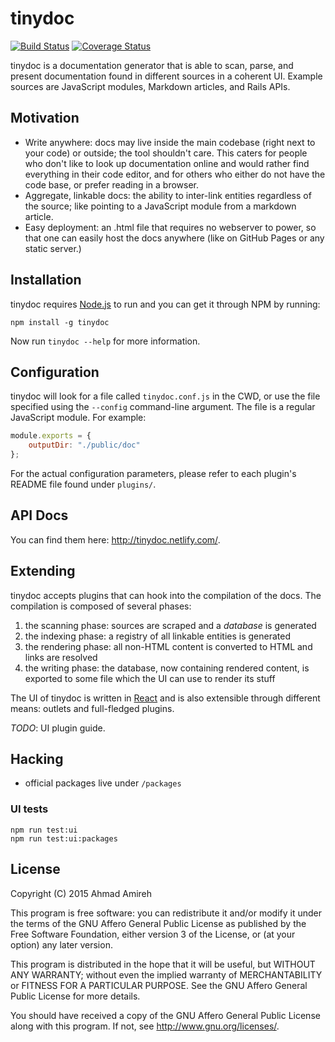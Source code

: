 # tinydoc

[![Build Status](https://travis-ci.org/tinydoc/tinydoc.svg)](https://travis-ci.org/tinydoc/tinydoc) [![Coverage Status](https://coveralls.io/repos/github/tinydoc/tinydoc/badge.svg?branch=master)](https://coveralls.io/github/tinydoc/tinydoc?branch=master)

tinydoc is a documentation generator that is able to scan, parse, and present documentation found in different sources in a coherent UI. Example sources are JavaScript modules, Markdown articles, and Rails APIs.

## Motivation

- Write anywhere: docs may live inside the main codebase (right next to your code) or outside; the tool shouldn't care. This caters for people who don't like to look up documentation online and would rather find everything in their code editor, and for others who either do not have the code base, or prefer reading in a browser.
- Aggregate, linkable docs: the ability to inter-link entities regardless of the source; like pointing to a JavaScript module from a markdown article.
- Easy deployment: an .html file that requires no webserver to power, so that one can easily host the docs anywhere (like on GitHub Pages or any static server.)

## Installation

tinydoc requires [Node.js](http://nodejs.org) to run and you can get it through NPM by running:

```
npm install -g tinydoc
```

Now run `tinydoc --help` for more information.

## Configuration

tinydoc will look for a file called `tinydoc.conf.js` in the CWD, or use the file specified using the `--config` command-line argument. The file is a regular JavaScript module. For example:

```javascript
module.exports = {
    outputDir: "./public/doc"
};
```

For the actual configuration parameters, please refer to each plugin's README file found under `plugins/`.

## API Docs

You can find them here: http://tinydoc.netlify.com/.

## Extending

tinydoc accepts plugins that can hook into the compilation of the docs. The compilation is composed of several phases:

1. the scanning phase: sources are scraped and a _database_ is generated
2. the indexing phase: a registry of all linkable entities is generated
3. the rendering phase: all non-HTML content is converted to HTML and links are resolved 
4. the writing phase: the database, now containing rendered content, is exported to some file which the UI can use to render its stuff

The UI of tinydoc is written in [React](https://facebook.github.io/react/) and is also extensible through different means: outlets and full-fledged plugins.

_TODO_: UI plugin guide.

## Hacking

- official packages live under `/packages`

### UI tests

    npm run test:ui
    npm run test:ui:packages

## License

Copyright (C) 2015 Ahmad Amireh

This program is free software: you can redistribute it and/or modify
it under the terms of the GNU Affero General Public License as
published by the Free Software Foundation, either version 3 of the
License, or (at your option) any later version.

This program is distributed in the hope that it will be useful,
but WITHOUT ANY WARRANTY; without even the implied warranty of
MERCHANTABILITY or FITNESS FOR A PARTICULAR PURPOSE.  See the
GNU Affero General Public License for more details.

You should have received a copy of the GNU Affero General Public License
along with this program.  If not, see <http://www.gnu.org/licenses/>.